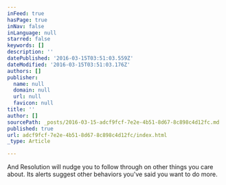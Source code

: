 ```yaml
---
inFeed: true
hasPage: true
inNav: false
inLanguage: null
starred: false
keywords: []
description: ''
datePublished: '2016-03-15T03:51:03.559Z'
dateModified: '2016-03-15T03:51:03.176Z'
authors: []
publisher:
  name: null
  domain: null
  url: null
  favicon: null
title: ''
author: []
sourcePath: _posts/2016-03-15-adcf9fcf-7e2e-4b51-8d67-8c898c4d12fc.md
published: true
url: adcf9fcf-7e2e-4b51-8d67-8c898c4d12fc/index.html
_type: Article

---
```

And Resolution will nudge you to follow through on other things you care about. Its alerts suggest other behaviors you've said you want to do more.